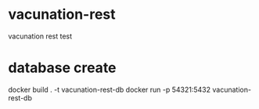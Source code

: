 # vacunation-rest
vacunation rest test

# database create
docker build . -t vacunation-rest-db
docker run -p 54321:5432 vacunation-rest-db
